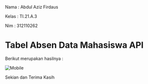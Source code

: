 Nama : Abdul Aziz Firdaus

Kelas : TI.21.A.3

Nim : 312110262

<h1> Tabel Absen Data Mahasiswa API </h1>

Berikut merupakan hasilnya :

![Mobile](https://user-images.githubusercontent.com/119909214/228589110-282f6d4d-18ca-4443-8d5e-dacab232ac05.png)

Sekian dan Terima Kasih
